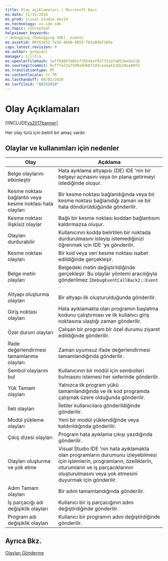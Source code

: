 ```yaml
---
title: Olay açıklamaları | Microsoft Docs
ms.date: 11/15/2016
ms.prod: visual-studio-dev14
ms.technology: vs-ide-sdk
ms.topic: conceptual
helpviewer_keywords:
- debugging [Debugging SDK], events
ms.assetid: 09f61652-7e16-4bb0-8055-f61a84bf384e
caps.latest.revision: 8
ms.author: gregvanl
manager: jillfra
ms.openlocfilehash: 5aff88047d6b1f79544af927751d7a053eeda218
ms.sourcegitcommit: 6cfffa72af599a9d667249caaaa411bb28ea69fd
ms.translationtype: MT
ms.contentlocale: tr-TR
ms.lasthandoff: 09/02/2020
ms.locfileid: "68152818"
---
```

# <a name="event-descriptions"></a>Olay Açıklamaları
[!INCLUDE[vs2017banner](../../includes/vs2017banner.md)]

Her olay türü için belirli bir amaç vardır.  
  
## <a name="events-and-the-reasons-for-their-use"></a>Olaylar ve kullanımları için nedenler  
  
|Olay|Açıklama|  
|-----------|-----------------|  
|Belge olaylarını etkinleştir|Hata ayıklama altyapısı (DE) IDE 'nin bir belgeyi açmasını veya ön plana getirmeyi istediğinde oluşur.|  
|Kesme noktası bağlantılı veya kesme noktası hata olayları|Bir kesme noktası bağlandığında veya bir kesme noktası bağlanıdığı zaman ve bir hata döndürüldüğünde gönderilir.|  
|Kesme noktası ilişkisiz olaylar|Bağlı bir kesme noktası koddan bağlantısını kaldırmazsa oluşur.|  
|Olayları durdurabilir|Kullanıcının kodda belirtilen bir noktada durdurulmasını isteyip istemediğinizi öğrenmek için IDE 'ye gönderilir.|  
|Kesme noktası olayları|Bir kod veya veri kesme noktası isabet edildiğinde gerçekleşir.|  
|Belge metin olayları|Belgedeki metin değiştirildiğinde gerçekleşir. Bu olaylar yöntemi aracılığıyla gönderilmez `IDebugEventCallBack2::Event` .|  
|Altyapı oluşturma olayları|Bir altyapı ilk oluşturulduğunda gönderilir.|  
|Giriş noktası olayları|Hata ayıklamakta olan programın başlatma kodunu çalıştırması ve ilk kullanıcı giriş noktasına ulaştığı zaman gönderilir.|  
|Özel durum olayları|Çalışan bir program bir özel durumu ziyaret edildiğinde gönderilir.|  
|İfade değerlendirmesi tamamlanma olayları|Zaman uyumsuz ifade değerlendirmesi tamamlandığında gönderilir.|  
|Sembol olaylarını bul|Kullanıcının bir modül için sembolleri bulmasını istemesi her seferinde gönderilir.|  
|Yük Tamam olayları|Yalnızca ilk program yükü tamamlandığında ve ilk kod programda çalışmak üzere olduğunda gönderilir.|  
|İleti olayları|İletiler kullanıcılara gönderildiğinde gönderilir.|  
|Modül yükleme olayları|Yeni bir modül yüklendiğinde veya kaldırıldığında gönderilir.|  
|Çıkış dizesi olayları|Program hata ayıklama çıkışı yazdığında gönderilir.|  
|Olayları oluşturma ve yok etme|Visual Studio IDE 'nin hata ayıklamakta olan programların durumunu izleyebilmesi için işlemlerin, programların, özelliklerin, oturumların ve iş parçacıklarının oluşturulmasını veya yok etmesini duyurmak için gönderilir.|  
|Adım Tamam olayları|Bir adım tamamlandığında gönderilir.|  
|İş parçacığı adı değişiklik olayları|Kullanıcı bir iş parçacığının adını değiştirdiğinde gönderilir.|  
|Program adı değişiklik olayları|Kullanıcı bir programın adını değiştirdiğinde gönderilir.|  
  
## <a name="see-also"></a>Ayrıca Bkz.  
 [Olayları Gönderme](../../extensibility/debugger/sending-events.md)
